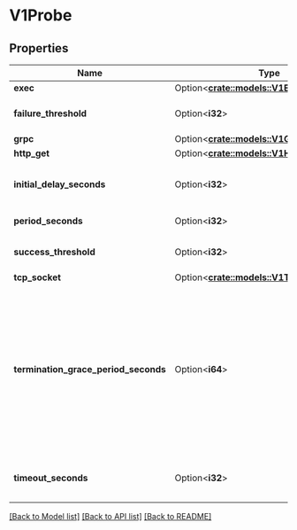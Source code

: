 # V1Probe

## Properties

Name | Type | Description | Notes
------------ | ------------- | ------------- | -------------
**exec** | Option<[**crate::models::V1ExecAction**](v1.ExecAction.md)> |  | [optional]
**failure_threshold** | Option<**i32**> | Minimum consecutive failures for the probe to be considered failed after having succeeded. Defaults to 3. Minimum value is 1. | [optional]
**grpc** | Option<[**crate::models::V1GrpcAction**](v1.GRPCAction.md)> |  | [optional]
**http_get** | Option<[**crate::models::V1HttpGetAction**](v1.HTTPGetAction.md)> |  | [optional]
**initial_delay_seconds** | Option<**i32**> | Number of seconds after the container has started before liveness probes are initiated. More info: https://kubernetes.io/docs/concepts/workloads/pods/pod-lifecycle#container-probes | [optional]
**period_seconds** | Option<**i32**> | How often (in seconds) to perform the probe. Default to 10 seconds. Minimum value is 1. | [optional]
**success_threshold** | Option<**i32**> | Minimum consecutive successes for the probe to be considered successful after having failed. Defaults to 1. Must be 1 for liveness and startup. Minimum value is 1. | [optional]
**tcp_socket** | Option<[**crate::models::V1TcpSocketAction**](v1.TCPSocketAction.md)> |  | [optional]
**termination_grace_period_seconds** | Option<**i64**> | Optional duration in seconds the pod needs to terminate gracefully upon probe failure. The grace period is the duration in seconds after the processes running in the pod are sent a termination signal and the time when the processes are forcibly halted with a kill signal. Set this value longer than the expected cleanup time for your process. If this value is nil, the pod's terminationGracePeriodSeconds will be used. Otherwise, this value overrides the value provided by the pod spec. Value must be non-negative integer. The value zero indicates stop immediately via the kill signal (no opportunity to shut down). This is a beta field and requires enabling ProbeTerminationGracePeriod feature gate. Minimum value is 1. spec.terminationGracePeriodSeconds is used if unset. | [optional]
**timeout_seconds** | Option<**i32**> | Number of seconds after which the probe times out. Defaults to 1 second. Minimum value is 1. More info: https://kubernetes.io/docs/concepts/workloads/pods/pod-lifecycle#container-probes | [optional]

[[Back to Model list]](../README.md#documentation-for-models) [[Back to API list]](../README.md#documentation-for-api-endpoints) [[Back to README]](../README.md)


